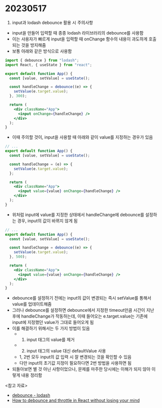 # 20230517

1. input과 lodash debounce 활용 시 주의사항

- input을 만들어 입력할 때 종종 lodash 라이브러리의 debounce를 사용함
- 이는 사용자가 빠르게 input을 입력할 때 onChange 함수의 내용이 과도하게 호출되는 것을 방지해줌
- 보통 아래와 같은 방식으로 사용함

```jsx
import { debounce } from "lodash";
import React, { useState } from "react";

export default function App() {
  const [value, setValue] = useState();

  const handleChange = debounce((e) => {
    setValue(e.target.value);
  }, 300);

  return (
    <div className="App">
      <input onChange={handleChange} />
    </div>
  );
}
```

- 이때 주의할 것이, input을 사용할 때 아래와 같이 value를 지정하는 경우가 있음

```jsx
// ...
export default function App() {
  const [value, setValue] = useState();

  const handleChange = (e) => {
    setValue(e.target.value);
  };

  return (
    <div className="App">
      <input value={value} onChange={handleChange} />
    </div>
  );
}
```

- 위처럼 input에 value를 지정한 상태에서 handleChange에 debounce를 설정하는 경우, input의 값이 바뀌지 않게 됨

```jsx
// ...
export default function App() {
  const [value, setValue] = useState();

  const handleChange = debounce((e) => {
    setValue(e.target.value);
  }, 500);

  return (
    <div className="App">
      <input value={value} onChange={handleChange} />
    </div>
  );
}
```

- debounce를 설정하기 전에는 input의 값이 변경되는 즉시 setValue를 통해서 value를 업데이트해줌
- 그러나 debounce를 설정하면 debounce에서 지정한 timeout만큼 시간이 지난 후에 handleChange가 작동하는데, 이때 들어오는 e.target.value는 기존에 input에 지정했던 value가 그대로 들어오게 됨
- 이를 해결하기 위해서는 두 가지 방법이 있음
  - 1. input 태그의 value를 제거
  - 2. input 태그의 value 대신 defaultValue 사용
  - 1, 2번 모두 input의 값 입력 시 잘 변경되는 것을 확인할 수 있음
  - 다만 input의 초기값 지정이 필요하다면 2번 방법을 사용하면 됨
- 되돌아보면 별 것 아닌 사항이었으나, 문제를 마주한 당시에는 이해가 되지 않아 이렇게 내용 정리함

<참고 자료>

- [debounce - lodash](https://lodash.com/docs/4.17.15#debounce)
- [How to debounce and throttle in React without losing your mind](https://www.developerway.com/posts/debouncing-in-react)
